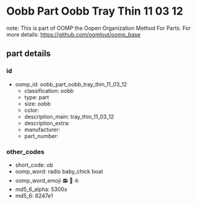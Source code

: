 # Oobb Part Oobb Tray Thin 11 03 12  

note: This is part of OOMP the Oopen Organization Method For Parts. For more details: https://github.com/oomlout/oomp_base

##  part details





### id
* oomp_id: oobb_part_oobb_tray_thin_11_03_12
  * classification: oobb
  * type: part
  * size: oobb
  * color: 
  * description_main: tray_thin_11_03_12
  * description_extra: 
  * manufacturer: 
  * part_number: 

### other_codes
* short_code: ob
* oomp_word: radio baby_chick boat
* oomp_word_emoji :radio: :baby_chick: :boat:
* md5_6_alpha: 5300x
* md5_6: 8247e1